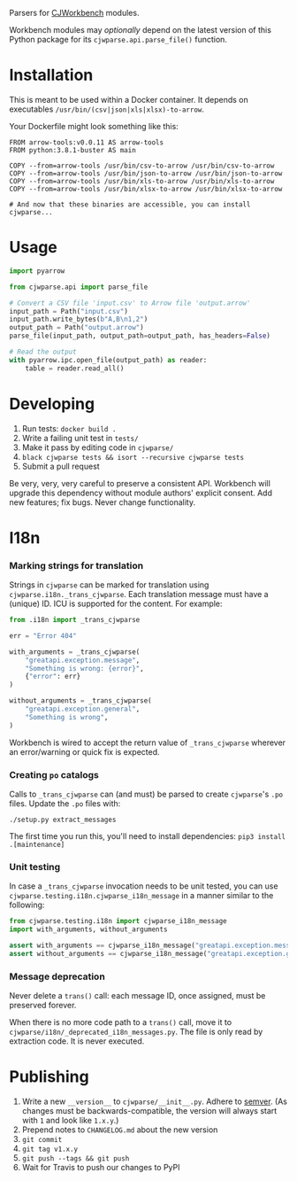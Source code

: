 Parsers for [CJWorkbench](https://github.com/CJWorkbench/cjworkbench) modules.

Workbench modules may _optionally_ depend on the latest version of this Python
package for its `cjwparse.api.parse_file()` function.

Installation
============

This is meant to be used within a Docker container. It depends on executables
`/usr/bin/(csv|json|xls|xlsx)-to-arrow`.

Your Dockerfile might look something like this:

```
FROM arrow-tools:v0.0.11 AS arrow-tools
FROM python:3.8.1-buster AS main

COPY --from=arrow-tools /usr/bin/csv-to-arrow /usr/bin/csv-to-arrow
COPY --from=arrow-tools /usr/bin/json-to-arrow /usr/bin/json-to-arrow
COPY --from=arrow-tools /usr/bin/xls-to-arrow /usr/bin/xls-to-arrow
COPY --from=arrow-tools /usr/bin/xlsx-to-arrow /usr/bin/xlsx-to-arrow

# And now that these binaries are accessible, you can install cjwparse...
```

Usage
=====

```python
import pyarrow

from cjwparse.api import parse_file

# Convert a CSV file 'input.csv' to Arrow file 'output.arrow'
input_path = Path("input.csv")
input_path.write_bytes(b"A,B\n1,2")
output_path = Path("output.arrow")
parse_file(input_path, output_path=output_path, has_headers=False)

# Read the output
with pyarrow.ipc.open_file(output_path) as reader:
    table = reader.read_all()
```


Developing
==========

1. Run tests: `docker build .`
2. Write a failing unit test in `tests/`
3. Make it pass by editing code in `cjwparse/`
4. `black cjwparse tests && isort --recursive cjwparse tests`
5. Submit a pull request

Be very, very, very careful to preserve a consistent API. Workbench will
upgrade this dependency without module authors' explicit consent. Add new
features; fix bugs. Never change functionality.

I18n
====

### Marking strings for translation

Strings in `cjwparse` can be marked for translation using
`cjwparse.i18n._trans_cjwparse`. Each translation message must have a
(unique) ID. ICU is supported for the content. For example:

```python
from .i18n import _trans_cjwparse

err = "Error 404"

with_arguments = _trans_cjwparse(
    "greatapi.exception.message",
    "Something is wrong: {error}",
    {"error": err}
)

without_arguments = _trans_cjwparse(
    "greatapi.exception.general",
    "Something is wrong",
)
```

Workbench is wired to accept the return value of `_trans_cjwparse`
wherever an error/warning or quick fix is expected.

### Creating `po` catalogs

Calls to `_trans_cjwparse` can (and must) be parsed to create `cjwparse`'s `.po` files.
Update the `.po` files with:

```
./setup.py extract_messages
```

The first time you run this, you'll need to install dependencies: `pip3 install .[maintenance]`

### Unit testing

In case a `_trans_cjwparse` invocation needs to be unit tested, you can use `cjwparse.testing.i18n.cjwparse_i18n_message` 
in a manner similar to the following: 

```python
from cjwparse.testing.i18n import cjwparse_i18n_message
import with_arguments, without_arguments

assert with_arguments == cjwparse_i18n_message("greatapi.exception.message", {"error": "Error 404"})
assert without_arguments == cjwparse_i18n_message("greatapi.exception.general")
```

### Message deprecation

Never delete a `trans()` call: each message ID, once assigned, must be preserved
forever.

When there is no more code path to a `trans()` call, move it to
`cjwparse/i18n/_deprecated_i18n_messages.py`. The file is only read by
extraction code. It is never executed.


Publishing
==========

1. Write a new `__version__` to `cjwparse/__init__.py`. Adhere to
   [semver](https://semver.org). (As changes must be backwards-compatible,
   the version will always start with `1` and look like `1.x.y`.)
2. Prepend notes to `CHANGELOG.md` about the new version
3. `git commit`
4. `git tag v1.x.y`
5. `git push --tags && git push`
6. Wait for Travis to push our changes to PyPI
